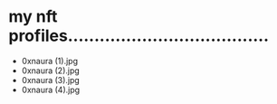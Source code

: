 # my nft profiles......................................
- 0xnaura (1).jpg
- 0xnaura (2).jpg
- 0xnaura (3).jpg
- 0xnaura (4).jpg
